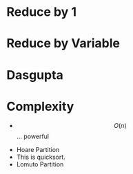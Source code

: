 # Reduce by 1

# Reduce by Variable

# Dasgupta

# Complexity
* $$ O(n) $$... powerful
- Hoare Partition
 - This is quicksort.
- Lomuto Partition


[lomuto]:lomuto.gif
